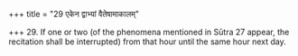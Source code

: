 +++
title = "29 एकेन द्वाभ्यां वैतेषामाकालम्"

+++
29. If one or two (of the phenomena mentioned in Sūtra 27 appear, the recitation shall be interrupted) from that hour until the same hour next day.
